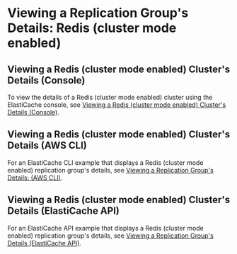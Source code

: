 # Viewing a Replication Group's Details: Redis \(cluster mode enabled\)<a name="Replication.ViewDetails.RedisCluster"></a>

## Viewing a Redis \(cluster mode enabled\) Cluster's Details \(Console\)<a name="Replication.ViewDetails.RedisCluster.CON"></a>

To view the details of a Redis \(cluster mode enabled\) cluster using the ElastiCache console, see [Viewing a Redis \(cluster mode enabled\) Cluster's Details \(Console\)](Clusters.ViewDetails.md#Clusters.ViewDetails.CON.RedisCluster)\.

## Viewing a Redis \(cluster mode enabled\) Cluster's Details \(AWS CLI\)<a name="Replication.ViewDetails.RedisCluster.CLI"></a>

For an ElastiCache CLI example that displays a Redis \(cluster mode enabled\) replication group's details, see [Viewing a Replication Group's Details: \(AWS CLI\)](Replication.ViewDetails.CLI.md)\.

## Viewing a Redis \(cluster mode enabled\) Cluster's Details \(ElastiCache API\)<a name="Replication.ViewDetails.RedisCluster.API"></a>

For an ElastiCache API example that displays a Redis \(cluster mode enabled\) replication group's details, see [Viewing a Replication Group's Details \(ElastiCache API\)](Replication.ViewDetails.API.md)\.